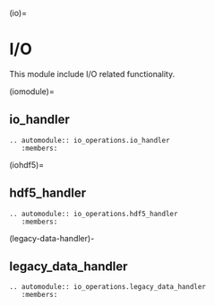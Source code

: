 (io)=

# I/O

This module include I/O related functionality.

(iomodule)=

## io_handler

```{eval-rst}
.. automodule:: io_operations.io_handler
   :members:
```

(iohdf5)=

## hdf5_handler

```{eval-rst}
.. automodule:: io_operations.hdf5_handler
   :members:
```

(legacy-data-handler)-

## legacy_data_handler

```{eval-rst}
.. automodule:: io_operations.legacy_data_handler
   :members:
```
